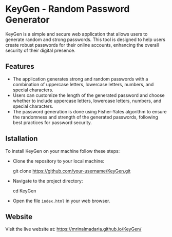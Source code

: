# KeyGen - Random Password Generator

KeyGen is a simple and secure web application that allows users to generate random and strong passwords. This tool is designed to help users create robust passwords for their online accounts, enhancing the overall security of their digital presence.

## Features

* The application generates strong and random passwords with a combination of uppercase letters, lowercase letters, numbers, and special characters.
* Users can customize the length of the generated password and choose whether to include uppercase letters, lowercase letters, numbers, and special characters.
* The password generation is done using Fisher-Yates algorithm to ensure the randomness and strength of the generated passwords, following best practices for password security.

## Istallation

To install KeyGen on your machine follow these steps:

* Clone the repository to your local machine:
  
  git clone https://github.com/your-username/KeyGen.git

* Navigate to the project directory:
  
  cd KeyGen

* Open the file `index.html` in your web browser.

## Website

Visit the live website at: https://mrinalmadaria.github.io/KeyGen/

